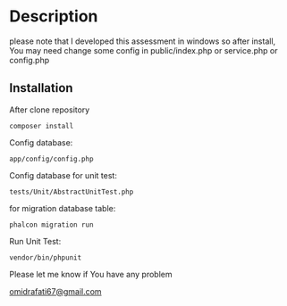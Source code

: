 # Description

please note that I developed this assessment in windows so after install, You may need change some config in public/index.php or service.php or config.php



## Installation

After clone repository

```
composer install
```
Config database:
```
app/config/config.php
```
Config database for unit test:
```
tests/Unit/AbstractUnitTest.php
```
for migration database table:
```
phalcon migration run
```

Run Unit Test:

```
vendor/bin/phpunit
```

Please let me know if You have any problem

omidrafati67@gmail.com